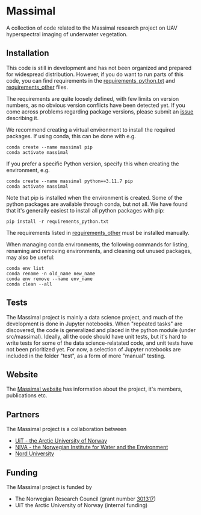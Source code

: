 # Massimal
 A collection of code related to the Massimal research project on UAV hyperspectral imaging of underwater vegetation.

## Installation
This code is still in development and has not  been organized and prepared for widespread distribution. However, if you do want to run parts of this code, you can find requirements in the [requirements_python.txt](requirements_python.txt) and [requirements_other](requirements_other.md) files. 

The requirements are quite loosely defined, with few limits on version numbers, as no obvious version conflicts have been detected yet. If you come across problems regarding package versions, please submit an [issue](https://github.com/mh-skjelvareid/massimal/issues) describing it. 

We recommend creating a virtual environment to install the required packages. If using conda, this can be done with e.g. 

    conda create --name massimal pip
    conda activate massimal

If you prefer a specific Python version, specify this when creating the environment, e.g. 

    conda create --name massimal python==3.11.7 pip
    conda activate massimal

Note that pip is installed when the environment is created. Some of the python packages are available through conda, but not all. We have found that it's generally easiest to install all python packages with pip:

    pip install -r requirements_python.txt

The requirements listed in [requirements_other](requirements_other.md) must be installed manually.

When managing conda environments, the following commands for listing, renaming and removing environments, and cleaning out unused packages, may also be useful:

    conda env list
    conda rename -n old_name new_name
    conda env remove --name env_name
    conda clean --all

## Tests
The Massimal project is mainly a data science project, and much of the development is done in Jupyter notebooks. When "repeated tasks" are discovered, the code is generalized and placed in the python module (under src/massimal). Ideally, all the code should have unit tests, but it's hard to write tests for some of the data science-relatated code, and unit tests have not been prioritized yet. For now, a selection of Jupyter notebooks are included in the folder "test", as a form of more "manual" testing. 

## Website
The [Massimal website](https://en.uit.no/project/massimal) has information about the project, it's members, publications etc.

## Partners
 The Massimal project is a collaboration between
 - [UiT - the Arctic University of Norway](https://en.uit.no/startsida)
 - [NIVA - the Norwegian Institute for Water and the Environment](https://www.niva.no/en)
 - [Nord University](https://www.nord.no/en)

## Funding
The Massimal project is funded by
- The Norwegian Research Council (grant number [301317](https://prosjektbanken.forskningsradet.no/project/FORISS/301317))
- UiT the Arctic University of Norway (internal funding)
